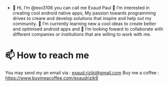 

- 👋 Hi, I’m @exo3106 you can call me Exaud Paul 👀 I’m interested in creating  cool android native apps,
My passion towards programming drives to creare and develop solutions that 
inspire and help out my community.
🌱 I’m currently learning new a cool ideas to create better and optimised android apps 
and 💞️ I’m looking foward to collaborate with different companies or institutions that are willing to work with me.

📫 How to reach me
====================
You may send my an email via : exaud.riziki@gmail.com 
Buy me a coffee : https://www.buymeacoffee.com/exaudrizik9

